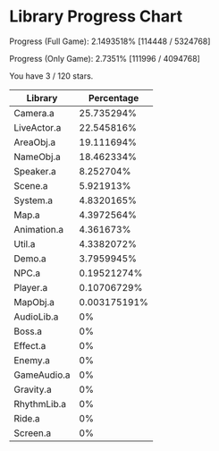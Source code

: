 # Library Progress Chart
Progress (Full Game): 2.1493518% [114448 / 5324768]

Progress (Only Game): 2.7351% [111996 / 4094768]

You have 3 / 120 stars.



| Library | Percentage |
| ------------- | ------------- |
| Camera.a | 25.735294% |
| LiveActor.a | 22.545816% |
| AreaObj.a | 19.111694% |
| NameObj.a | 18.462334% |
| Speaker.a | 8.252704% |
| Scene.a | 5.921913% |
| System.a | 4.8320165% |
| Map.a | 4.3972564% |
| Animation.a | 4.361673% |
| Util.a | 4.3382072% |
| Demo.a | 3.7959945% |
| NPC.a | 0.19521274% |
| Player.a | 0.10706729% |
| MapObj.a | 0.003175191% |
| AudioLib.a | 0% |
| Boss.a | 0% |
| Effect.a | 0% |
| Enemy.a | 0% |
| GameAudio.a | 0% |
| Gravity.a | 0% |
| RhythmLib.a | 0% |
| Ride.a | 0% |
| Screen.a | 0% |
